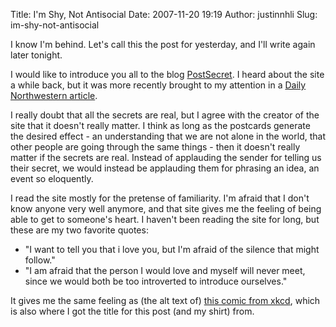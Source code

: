 Title: I'm Shy, Not Antisocial
Date: 2007-11-20 19:19
Author: justinnhli
Slug: im-shy-not-antisocial

I know I'm behind. Let's call this the post for yesterday, and I'll
write again later tonight.

I would like to introduce you all to the blog
[PostSecret](http://postsecret.blogspot.com/). I heard about the site a
while back, but it was more recently brought to my attention in a [Daily
Northwestern
article](http://www.dailynorthwestern.com/home/index.cfm?event=displayArticlePrinterFriendly&uStory_id=07e7e841-004b-44be-b175-cf34902b1dab).

I really doubt that all the secrets are real, but I agree with the
creator of the site that it doesn't really matter. I think as long as
the postcards generate the desired effect - an understanding that we are
not alone in the world, that other people are going through the same
things - then it doesn't really matter if the secrets are real. Instead
of applauding the sender for telling us their secret, we would instead
be applauding them for phrasing an idea, an event so eloquently.

I read the site mostly for the pretense of familiarity. I'm afraid that
I don't know anyone very well anymore, and that site gives me the
feeling of being able to get to someone's heart. I haven't been reading
the site for long, but these are my two favorite quotes:

-   "I want to tell you that i love you, but I'm afraid of the silence
    that might follow."
-   "I am afraid that the person I would love and myself will never
    meet, since we would both be too introverted to introduce
    ourselves."

It gives me the same feeling as (the alt text of) [this comic from
xkcd](http://xkcd.com/187/), which is also where I got the title for
this post (and my shirt) from.

